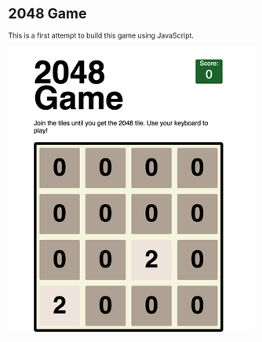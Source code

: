 # 2048 Game

This is a first attempt to build this game using JavaScript.

![Demo screenshot](https://raw.githubusercontent.com/tomasproanop/2048-game/main/2048-demo.jpg)
